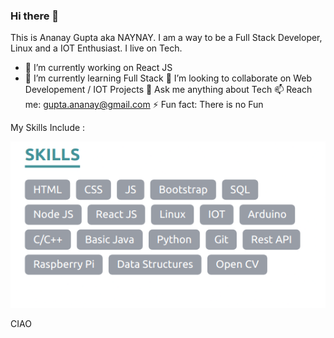 ### Hi there 👋
 
 This is Ananay Gupta aka NAYNAY. I am a way to be a Full Stack Developer, Linux and a IOT Enthusiast. I live on Tech.

 - 🔭 I’m currently working on React JS
 - 🌱 I’m currently learning Full Stack 
 👯 I’m looking to collaborate on Web Developement / IOT Projects
 💬 Ask me anything about Tech
 📫 Reach me: gupta.ananay@gmail.com
 ⚡ Fun fact: There is no Fun 
 
 My Skills Include :
 
 <img src="skills.png">
 
 CIAO

